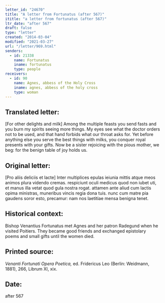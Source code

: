 ```yaml
---
letter_id: "24670"
title: "A letter from Fortunatus (after 567)"
ititle: "a letter from fortunatus (after 567)"
ltr_date: "after 567"
draft: false
type: "letter"
created: "2014-03-04"
modified: "2021-03-27"
url: "/letter/969.html"
senders:
  - id: 21338
    name: Fortunatus
    iname: fortunatus
    type: people
receivers:
  - id: 90
    name: Agnes, abbess of the Holy Cross
    iname: agnes, abbess of the holy cross
    type: woman
---
```

<h2> Translated letter:</h2>[For other delights and milk]
Among the multiple feasts you send fasts
and you burn my spirits seeing more things.
My eyes see what the doctor orders not to be used,
and that hand forbids what our throat asks for.
Yet before anything else you serve the best things with milks,
you conquer royal presents with your gifts.
Now be a sister rejoicing with the pious mother, we beg:
for the benign table of joy holds us.
<h2 class="mt-4"> Original letter:</h2>[Pro aliis deliciis et lacte]
Inter multiplices epulas ieiunia mittis
atque meos animos plura videndo cremas.
respiciunt oculi medicus quod non iubet uti,
et manus illa vetat quod gula nostra rogat.
attamen ante aliud cum lactis opima ministras,
muneribus vincis regia dona tuis.
nunc cum matre pia gaudens soror esto, precamur:
nam nos laetitiae mensa benigna tenet.
<h2 class="mt-4"> Historical context:</h2>Bishop Venantius Fortunatus met Agnes and her patron Radegund when he visited Poitiers. They became good friends and exchanged epistolary poems and small gifts until the women died.
<h2 class="mt-4"> Printed source:</h2><p><em>Venanti Fortunati Opera Poetica,</em> ed. Fridericus Leo (Berlin: Weidmann, 1881), 266, Librum XI, xix.</p><h2 class="mt-4"> Date:</h2>after 567